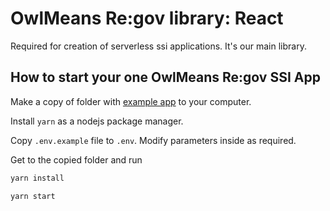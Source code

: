 # OwlMeans Re:gov library: React

Required for creation of serverless ssi applications. It's our main library.

## How to start your one OwlMeans Re:gov SSI App
Make a copy of folder with [example app](https://github.com/owlmeans/regov-ssi-mono/tree/main/packages/lib-react/example-web) to your computer.

Install `yarn` as a nodejs package manager.

Copy `.env.example` file to `.env`. Modify parameters inside as required.

Get to the copied folder and run
```bash
yarn install

yarn start
```
